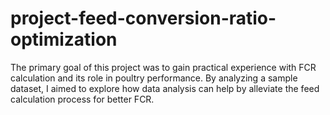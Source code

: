 # project-feed-conversion-ratio-optimization
The primary goal of this project was to gain practical experience with FCR calculation and its role in poultry performance. By analyzing a sample dataset, I aimed to explore how data analysis can help by alleviate the feed calculation process for better FCR. 
